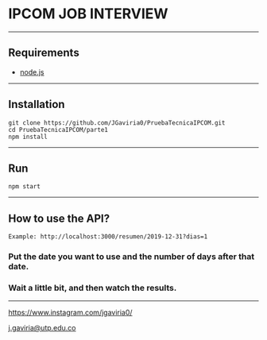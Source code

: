 # IPCOM JOB INTERVIEW 

------------
## Requirements

- [node.js](https://nodejs.org/en/)


------------


## Installation
    
    git clone https://github.com/JGaviria0/PruebaTecnicaIPCOM.git
    cd PruebaTecnicaIPCOM/parte1
    npm install
    
------------

## Run

    npm start

------------

## How to use the API?

    Example: http://localhost:3000/resumen/2019-12-31?dias=1

### Put the date you want to use and the number of days after that date.
### Wait a little bit, and then watch the results.
------------ 

<https://www.instagram.com/jgaviria0/>

<j.gaviria@utp.edu.co>
